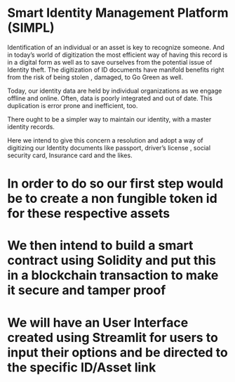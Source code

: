 # Smart Identity Management Platform (SIMPL)




Identification of an individual or an asset is key to recognize someone. And in today’s world of digitization the most efficient way of having this record is in a digital form as well as to save ourselves from the potential issue of Identity  theft. The digitization of ID documents have manifold benefits right from the risk of being stolen , damaged, to Go Green as well. 

Today, our identity data are held by individual organizations as we engage offline and online. Often, data is poorly integrated and out of date. This duplication is error prone and inefficient, too.

There ought to be a simpler way to maintain our identity, with a master identity records. 

Here we intend to give this concern a resolution and adopt a way of digitizing our Identity documents like passport, driver’s license , social security card, Insurance card and the likes.

# In order to do so our first step would be to create a non fungible token id for these respective assets

# We then intend to build a smart contract using Solidity and put this in a blockchain transaction to make it secure and tamper proof

# We will have an User Interface created using Streamlit for users to input their options and be directed to the specific ID/Asset link

